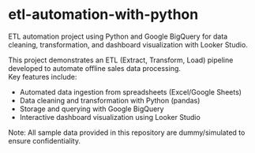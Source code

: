 # etl-automation-with-python
ETL automation project using Python and Google BigQuery for data cleaning, transformation, and dashboard visualization with Looker Studio.

This project demonstrates an ETL (Extract, Transform, Load) pipeline developed to automate offline sales data processing.  
Key features include:  
- Automated data ingestion from spreadsheets (Excel/Google Sheets)  
- Data cleaning and transformation with Python (pandas)  
- Storage and querying with Google BigQuery  
- Interactive dashboard visualization using Looker Studio  

Note: All sample data provided in this repository are dummy/simulated to ensure confidentiality.
